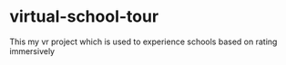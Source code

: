 # virtual-school-tour
This my  vr project which is used to experience schools based on rating immersively  
